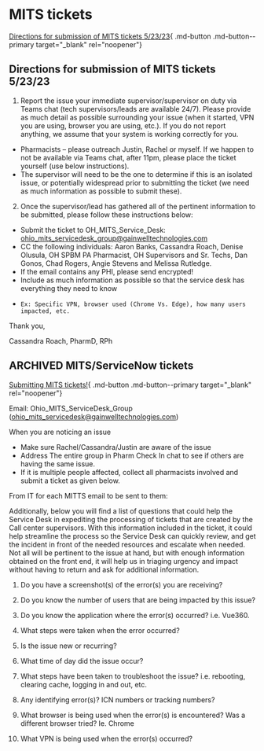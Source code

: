 # MITS tickets

[Directions for submission of MITS tickets 5/23/23](https://mygainwell-my.sharepoint.com/:u:/r/personal/christopher_nguyen_gainwelltechnologies_com/Documents/Evergreen/Emails/Directions%20for%20submission%20of%20MITS%20tickets%20.msg?csf=1&web=1&e=wSUz1u){ .md-button .md-button--primary target="_blank" rel="noopener"}

## Directions for submission of MITS tickets 5/23/23

1.	Report the issue your immediate supervisor/supervisor on duty via Teams chat (tech supervisors/leads are available 24/7). Please provide as much detail as possible surrounding your issue (when it started, VPN you are using, browser you are using, etc.). If you do not report anything, we assume that your system is working correctly for you.
- Pharmacists – please outreach Justin, Rachel or myself. If we happen to not be available via Teams chat, after 11pm, please place the ticket yourself (use below instructions).
- The supervisor will need to be the one to determine if this is an isolated issue, or potentially widespread prior to submitting the ticket (we need as much information as possible to submit these).

2.	Once the supervisor/lead has gathered all of the pertinent information to be submitted, please follow these instructions below:
-	Submit the ticket to OH_MITS_Service_Desk: ohio_mits_servicedesk_group@gainwelltechnologies.com
-	CC the following individuals: Aaron Banks, Cassandra Roach, Denise Olusula, OH SPBM PA Pharmacist, OH Supervisors and Sr. Techs, Dan Gonos, Chad Rogers, Angie Stevens and Melissa Rutledge.
-	If the email contains any PHI, please send encrypted!
-	Include as much information as possible so that the service desk has everything they need to know
   -	 Ex: Specific VPN, browser used (Chrome Vs. Edge), how many users impacted, etc. 

Thank you,

Cassandra Roach, PharmD, RPh

## ARCHIVED MITS/ServiceNow tickets

[Submitting MITS tickets!](https://mygainwell-my.sharepoint.com/:u:/r/personal/christopher_nguyen_gainwelltechnologies_com/Documents/Evergreen/Emails/Submitting%20MITTS%20tickets.msg?csf=1&web=1&e=j5gGwa){ .md-button .md-button--primary target="_blank" rel="noopener"}

Email: Ohio_MITS_ServiceDesk_Group (ohio_mits_servicedesk@gainwelltechnologies.com)

When you are noticing an issue

- Make sure Rachel/Cassandra/Justin are aware of the issue
- Address The entire group in Pharm Check In chat to see if others are having the same issue.
- If it is multiple people affected, collect all pharmacists involved and submit a ticket as given below.
 
From IT for each MITTS email to be sent to them:

Additionally, below you will find a list of questions that could help the Service Desk in expediting the processing of tickets that are created by the Call center supervisors.  With this information included in the ticket, it could help streamline the process so the Service Desk can quickly review, and get the incident in front of the needed resources and escalate when needed.  Not all will be pertinent to the issue at hand, but with enough information obtained on the front end, it will help us in triaging urgency and impact without having to return and ask for additional information. 
 
1. Do you have a screenshot(s) of the error(s) you are receiving?

2. Do you know the number of users that are being impacted by this issue?

3. Do you know the application where the error(s) occurred? i.e. Vue360.

4. What steps were taken when the error occurred?

5. Is the issue new or recurring?

6. What time of day did the issue occur? 

7. What steps have been taken to troubleshoot the issue?  i.e. rebooting, clearing cache, logging in and out, etc.

8. Any identifying error(s)? ICN numbers or tracking numbers?

9. What browser is being used when the error(s) is encountered? Was a different browser tried? Ie. Chrome

10. What VPN is being used when the error(s) occurred?
